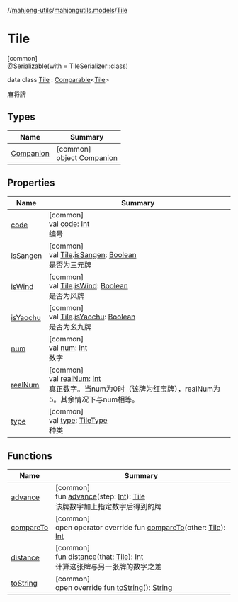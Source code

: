 //[mahjong-utils](../../../index.md)/[mahjongutils.models](../index.md)/[Tile](index.md)

# Tile

[common]\
@Serializable(with = TileSerializer::class)

data class [Tile](index.md) : [Comparable](https://kotlinlang.org/api/latest/jvm/stdlib/kotlin/-comparable/index.html)&lt;[Tile](index.md)&gt; 

麻将牌

## Types

| Name | Summary |
|---|---|
| [Companion](-companion/index.md) | [common]<br>object [Companion](-companion/index.md) |

## Properties

| Name | Summary |
|---|---|
| [code](code.md) | [common]<br>val [code](code.md): [Int](https://kotlinlang.org/api/latest/jvm/stdlib/kotlin/-int/index.html)<br>编号 |
| [isSangen](../is-sangen.md) | [common]<br>val [Tile](index.md).[isSangen](../is-sangen.md): [Boolean](https://kotlinlang.org/api/latest/jvm/stdlib/kotlin/-boolean/index.html)<br>是否为三元牌 |
| [isWind](../is-wind.md) | [common]<br>val [Tile](index.md).[isWind](../is-wind.md): [Boolean](https://kotlinlang.org/api/latest/jvm/stdlib/kotlin/-boolean/index.html)<br>是否为风牌 |
| [isYaochu](../is-yaochu.md) | [common]<br>val [Tile](index.md).[isYaochu](../is-yaochu.md): [Boolean](https://kotlinlang.org/api/latest/jvm/stdlib/kotlin/-boolean/index.html)<br>是否为幺九牌 |
| [num](num.md) | [common]<br>val [num](num.md): [Int](https://kotlinlang.org/api/latest/jvm/stdlib/kotlin/-int/index.html)<br>数字 |
| [realNum](real-num.md) | [common]<br>val [realNum](real-num.md): [Int](https://kotlinlang.org/api/latest/jvm/stdlib/kotlin/-int/index.html)<br>真正数字。当num为0时（该牌为红宝牌），realNum为5。其余情况下与num相等。 |
| [type](type.md) | [common]<br>val [type](type.md): [TileType](../-tile-type/index.md)<br>种类 |

## Functions

| Name | Summary |
|---|---|
| [advance](advance.md) | [common]<br>fun [advance](advance.md)(step: [Int](https://kotlinlang.org/api/latest/jvm/stdlib/kotlin/-int/index.html)): [Tile](index.md)<br>该牌数字加上指定数字后得到的牌 |
| [compareTo](compare-to.md) | [common]<br>open operator override fun [compareTo](compare-to.md)(other: [Tile](index.md)): [Int](https://kotlinlang.org/api/latest/jvm/stdlib/kotlin/-int/index.html) |
| [distance](distance.md) | [common]<br>fun [distance](distance.md)(that: [Tile](index.md)): [Int](https://kotlinlang.org/api/latest/jvm/stdlib/kotlin/-int/index.html)<br>计算这张牌与另一张牌的数字之差 |
| [toString](to-string.md) | [common]<br>open override fun [toString](to-string.md)(): [String](https://kotlinlang.org/api/latest/jvm/stdlib/kotlin/-string/index.html) |
